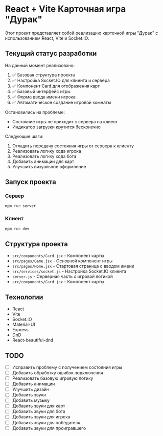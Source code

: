 # React + Vite Карточная игра "Дурак"

Этот проект представляет собой реализацию карточной игры "Дурак" с использованием React, Vite и Socket.IO.

## Текущий статус разработки

На данный момент реализовано:

1. ✅ Базовая структура проекта
2. ✅ Настройка Socket.IO для клиента и сервера
3. ✅ Компонент Card для отображения карт
4. ✅ Базовый интерфейс игры
5. ✅ Форма ввода имени игрока
6. ✅ Автоматическое создание игровой комнаты

Остановились на проблеме:

- Состояние игры не приходит с сервера на клиент
- Индикатор загрузки крутится бесконечно

Следующие шаги:

1. Отладить передачу состояния игры от сервера к клиенту
2. Реализовать логику хода игрока
3. Реализовать логику хода бота
4. Добавить анимации для карт
5. Улучшить визуальное оформление

## Запуск проекта

### Сервер

```bash
npm run server
```

### Клиент

```bash
npm run dev
```

## Структура проекта

- `src/components/Card.jsx` - Компонент карты
- `src/pages/Game.jsx` - Основной компонент игры
- `src/pages/Home.jsx` - Стартовая страница с вводом имени
- `src/services/socket.js` - Настройка Socket.IO клиента
- `server.js` - Серверная часть с игровой логикой
- `src/components/Card.jsx` - Компонент карты

## Технологии

- React
- Vite
- Socket.IO
- Material-UI
- Express
- DnD
- React-beautiful-dnd

## TODO

- [ ] Исправить проблему с получением состояния игры
- [ ] Добавить обработку ошибок подключения
- [ ] Реализовать базовую игровую логику
- [ ] Добавить анимации
- [ ] Улучшить дизайн
- [ ] Добавить звуки
- [ ] Добавить музыку
- [ ] Добавить звуки для карт
- [ ] Добавить звуки для бота
- [ ] Добавить звуки для игрока
- [ ] Добавить звуки для победителя
- [ ] Добавить звуки для проигравшего
